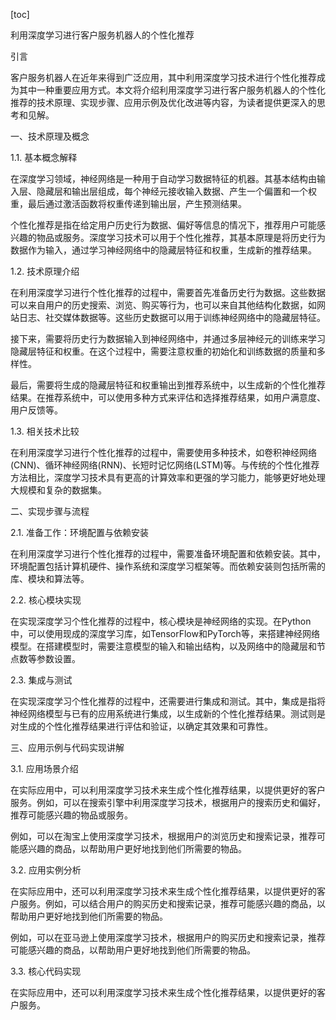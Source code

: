 
[toc]                    
                
                
利用深度学习进行客户服务机器人的个性化推荐

引言

客户服务机器人在近年来得到广泛应用，其中利用深度学习技术进行个性化推荐成为其中一种重要应用方式。本文将介绍利用深度学习进行客户服务机器人的个性化推荐的技术原理、实现步骤、应用示例及优化改进等内容，为读者提供更深入的思考和见解。

一、技术原理及概念

1.1. 基本概念解释

在深度学习领域，神经网络是一种用于自动学习数据特征的机器。其基本结构由输入层、隐藏层和输出层组成，每个神经元接收输入数据、产生一个偏置和一个权重，最后通过激活函数将权重传递到输出层，产生预测结果。

个性化推荐是指在给定用户历史行为数据、偏好等信息的情况下，推荐用户可能感兴趣的物品或服务。深度学习技术可以用于个性化推荐，其基本原理是将历史行为数据作为输入，通过学习神经网络中的隐藏层特征和权重，生成新的推荐结果。

1.2. 技术原理介绍

在利用深度学习进行个性化推荐的过程中，需要首先准备历史行为数据。这些数据可以来自用户的历史搜索、浏览、购买等行为，也可以来自其他结构化数据，如网站日志、社交媒体数据等。这些历史数据可以用于训练神经网络中的隐藏层特征。

接下来，需要将历史行为数据输入到神经网络中，并通过多层神经元的训练来学习隐藏层特征和权重。在这个过程中，需要注意权重的初始化和训练数据的质量和多样性。

最后，需要将生成的隐藏层特征和权重输出到推荐系统中，以生成新的个性化推荐结果。在推荐系统中，可以使用多种方式来评估和选择推荐结果，如用户满意度、用户反馈等。

1.3. 相关技术比较

在利用深度学习进行个性化推荐的过程中，需要使用多种技术，如卷积神经网络(CNN)、循环神经网络(RNN)、长短时记忆网络(LSTM)等。与传统的个性化推荐方法相比，深度学习技术具有更高的计算效率和更强的学习能力，能够更好地处理大规模和复杂的数据集。

二、实现步骤与流程

2.1. 准备工作：环境配置与依赖安装

在利用深度学习进行个性化推荐的过程中，需要准备环境配置和依赖安装。其中，环境配置包括计算机硬件、操作系统和深度学习框架等。而依赖安装则包括所需的库、模块和算法等。

2.2. 核心模块实现

在实现深度学习个性化推荐的过程中，核心模块是神经网络的实现。在Python中，可以使用现成的深度学习库，如TensorFlow和PyTorch等，来搭建神经网络模型。在搭建模型时，需要注意模型的输入和输出结构，以及网络中的隐藏层和节点数等参数设置。

2.3. 集成与测试

在实现深度学习个性化推荐的过程中，还需要进行集成和测试。其中，集成是指将神经网络模型与已有的应用系统进行集成，以生成新的个性化推荐结果。测试则是对生成的个性化推荐结果进行评估和验证，以确定其效果和可靠性。

三、应用示例与代码实现讲解

3.1. 应用场景介绍

在实际应用中，可以利用深度学习技术来生成个性化推荐结果，以提供更好的客户服务。例如，可以在搜索引擎中利用深度学习技术，根据用户的搜索历史和偏好，推荐可能感兴趣的物品或服务。

例如，可以在淘宝上使用深度学习技术，根据用户的浏览历史和搜索记录，推荐可能感兴趣的商品，以帮助用户更好地找到他们所需要的物品。

3.2. 应用实例分析

在实际应用中，还可以利用深度学习技术来生成个性化推荐结果，以提供更好的客户服务。例如，可以结合用户的购买历史和搜索记录，推荐可能感兴趣的商品，以帮助用户更好地找到他们所需要的物品。

例如，可以在亚马逊上使用深度学习技术，根据用户的购买历史和搜索记录，推荐可能感兴趣的商品，以帮助用户更好地找到他们所需要的物品。

3.3. 核心代码实现

在实际应用中，还可以利用深度学习技术来生成个性化推荐结果，以提供更好的客户服务。

